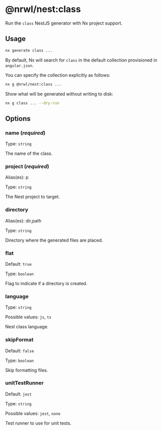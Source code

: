 # @nrwl/nest:class

Run the `class` NestJS generator with Nx project support.

## Usage

```bash
nx generate class ...
```

By default, Nx will search for `class` in the default collection provisioned in `angular.json`.

You can specify the collection explicitly as follows:

```bash
nx g @nrwl/nest:class ...
```

Show what will be generated without writing to disk:

```bash
nx g class ... --dry-run
```

## Options

### name (_**required**_)

Type: `string`

The name of the class.

### project (_**required**_)

Alias(es): p

Type: `string`

The Nest project to target.

### directory

Alias(es): dir,path

Type: `string`

Directory where the generated files are placed.

### flat

Default: `true`

Type: `boolean`

Flag to indicate if a directory is created.

### language

Type: `string`

Possible values: `js`, `ts`

Nest class language.

### skipFormat

Default: `false`

Type: `boolean`

Skip formatting files.

### unitTestRunner

Default: `jest`

Type: `string`

Possible values: `jest`, `none`

Test runner to use for unit tests.
